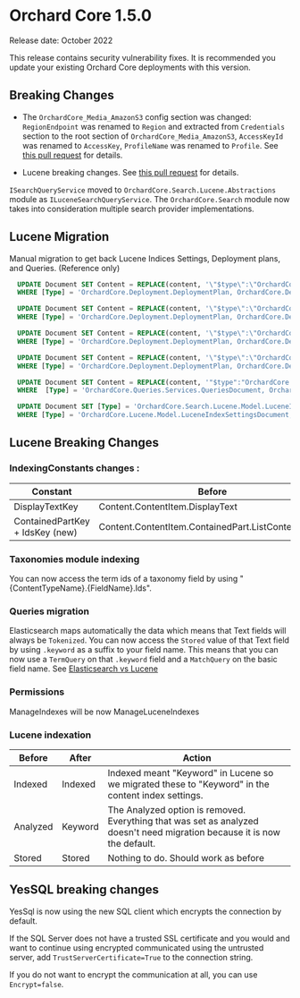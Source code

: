 # Orchard Core 1.5.0

Release date: October 2022

This release contains security vulnerability fixes. It is recommended you update your existing Orchard Core deployments with this version.

## Breaking Changes

* The `OrchardCore_Media_AmazonS3` config section was changed: `RegionEndpoint` was renamed to `Region` and extracted from `Credentials` section to the root section of `OrchardCore_Media_AmazonS3`, `AccessKeyId` was renamed to `AccessKey`, `ProfileName` was renamed to `Profile`. See [this pull request](https://github.com/OrchardCMS/OrchardCore/pull/11871) for details.

* Lucene breaking changes. See [this pull request](https://github.com/OrchardCMS/OrchardCore/pull/11052) for details.

`ISearchQueryService` moved to `OrchardCore.Search.Lucene.Abstractions` module as `ILuceneSearchQueryService`. The `OrchardCore.Search` module now takes into consideration multiple search provider implementations.

## Lucene Migration

Manual migration to get back Lucene Indices Settings, Deployment plans, and Queries. (Reference only)

```sql
  UPDATE Document SET Content = REPLACE(content, '\"$type\":\"OrchardCore.Lucene.Deployment.LuceneIndexDeploymentStep, OrchardCore.Lucene\"', '\"$type\":\"OrchardCore.Search.Lucene.Deployment.LuceneIndexDeploymentStep, OrchardCore.Search.Lucene\"')
  WHERE [Type] = 'OrchardCore.Deployment.DeploymentPlan, OrchardCore.Deployment.Abstractions'

  UPDATE Document SET Content = REPLACE(content, '\"$type\":\"OrchardCore.Lucene.Deployment.LuceneSettingsDeploymentStep, OrchardCore.Lucene\"', '\"$type\":\"OrchardCore.Search.Lucene.Deployment.LuceneSettingsDeploymentStep, OrchardCore.Search.Lucene\"')
  WHERE [Type] = 'OrchardCore.Deployment.DeploymentPlan, OrchardCore.Deployment.Abstractions'

  UPDATE Document SET Content = REPLACE(content, '\"$type\":\"OrchardCore.Lucene.Deployment.LuceneIndexResetDeploymentStep, OrchardCore.Lucene\"', '\"$type\":\"OrchardCore.Search.Lucene.Deployment.LuceneIndexResetDeploymentStep, OrchardCore.Search.Lucene\"')
  WHERE [Type] = 'OrchardCore.Deployment.DeploymentPlan, OrchardCore.Deployment.Abstractions'

  UPDATE Document SET Content = REPLACE(content, '\"$type\":\"OrchardCore.Lucene.Deployment.LuceneIndexRebuildDeploymentStep, OrchardCore.Lucene\"', '\"$type\":\"OrchardCore.Search.Lucene.Deployment.LuceneIndexRebuildDeploymentStep, OrchardCore.Search.Lucene\"')
  WHERE [Type] = 'OrchardCore.Deployment.DeploymentPlan, OrchardCore.Deployment.Abstractions'

  UPDATE Document SET Content = REPLACE(content, '"$type":"OrchardCore.Lucene.LuceneQuery, OrchardCore.Lucene"', '"$type":"OrchardCore.Search.Lucene.LuceneQuery, OrchardCore.Search.Lucene"')
  WHERE  [Type] = 'OrchardCore.Queries.Services.QueriesDocument, OrchardCore.Queries'

  UPDATE Document SET [Type] = 'OrchardCore.Search.Lucene.Model.LuceneIndexSettingsDocument, OrchardCore.Search.Lucene'
  WHERE [Type] = 'OrchardCore.Lucene.Model.LuceneIndexSettingsDocument, OrchardCore.Lucene'
```

## Lucene Breaking Changes

### IndexingConstants changes : 

| Constant | Before | after |
|----------|--------|-------|
| DisplayTextKey | Content.ContentItem.DisplayText | Content.ContentItem.DisplayText.keyword |
| ContainedPartKey + IdsKey (new) | Content.ContentItem.ContainedPart.ListContentItemId | Content.ContentItem.ContainedPart.Ids |
### Taxonomies module indexing

You can now access the term ids of a taxonomy field by using "{ContentTypeName}.{FieldName}.Ids".

### Queries migration

Elasticsearch maps automatically the data which means that Text fields will always be `Tokenized`. You can now access the `Stored` value of that Text field by using `.keyword` as a suffix to your field name. This means that you can now use a `TermQuery` on that `.keyword` field and a `MatchQuery` on the basic field name. See [Elasticsearch vs Lucene](../reference/modules/Elasticsearch/README.md#elasticsearch-vs-lucene)

### Permissions

ManageIndexes will be now ManageLuceneIndexes

### Lucene indexation

| Before | After | Action |
|--------|--------|--------|
| Indexed | Indexed | Indexed meant "Keyword" in Lucene so we migrated these to "Keyword" in the content index settings.
| Analyzed | Keyword | The Analyzed option is removed. Everything that was set as analyzed doesn't need migration because it is now the default.  |
| Stored | Stored | Nothing to do. Should work as before |

## YesSQL breaking changes

YesSql is now using the new SQL client which encrypts the connection by default.

If the SQL Server does not have a trusted SSL certificate and you would and want to continue using encrypted communicated using the untrusted server, add `TrustServerCertificate=True` to the connection string.

If you do not want to encrypt the communication at all, you can use `Encrypt=false`.